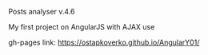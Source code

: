Posts analyser v.4.6

My first project on AngularJS with AJAX use



gh-pages link: https://ostapkoverko.github.io/AngularY01/